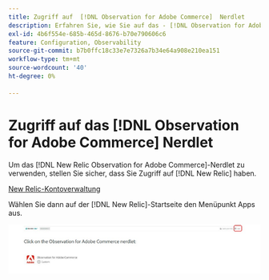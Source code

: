 ```yaml
---
title: Zugriff auf  [!DNL Observation for Adobe Commerce]  Nerdlet
description: Erfahren Sie, wie Sie auf das - [!DNL Observation for Adobe Commerce]  zugreifen.
exl-id: 4b6f554e-685b-465d-8676-b70e790606c6
feature: Configuration, Observability
source-git-commit: b7b0ffc18c33e7e7326a7b34e64a908e210ea151
workflow-type: tm+mt
source-wordcount: '40'
ht-degree: 0%

---
```


# Zugriff auf das [!DNL Observation for Adobe Commerce] Nerdlet

Um das [!DNL New Relic Observation for Adobe Commerce]-Nerdlet zu verwenden, stellen Sie sicher, dass Sie Zugriff auf [!DNL New Relic] haben.

[New Relic-Kontoverwaltung](https://experienceleague.adobe.com/en/docs/commerce-on-cloud/user-guide/monitor/new-relic/account-management)

Wählen Sie dann auf der [!DNL New Relic]-Startseite den Menüpunkt Apps aus.

![New Relic-Startseite](../../assets/tools/observation-for-adobe-commerce/new-relic-homepage.jpeg)
